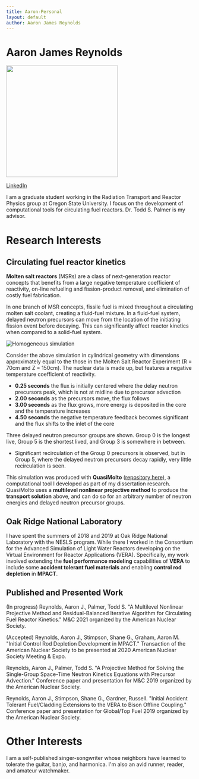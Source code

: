 ```yaml
---
title: Aaron-Personal
layout: default
author: Aaron James Reynolds
---
```

Aaron James Reynolds
==============

<img src="{{ site.url }}users/reynolaa/images/gitpic.jpg" height="300">

[LinkedIn](https://www.linkedin.com/in/aaron-james-reynolds-23b0b9a1/)

I am a graduate student working in the Radiation Transport and Reactor Physics group at Oregon State University.
I focus on the development of computational tools for circulating fuel reactors. Dr. Todd S. Palmer is my advisor.

# Research Interests

## Circulating fuel reactor kinetics

__Molten salt reactors__ (MSRs) are a class of next-generation reactor concepts that benefits from a large negative
temperature coefficient of reactivity, on-line refueling and fission-product removal, and elimination of costly fuel fabrication.

In one branch of MSR concepts, fissile fuel is mixed throughout a circulating molten salt coolant,
creating a fluid-fuel mixture. 
In a fluid-fuel system, delayed neutron precursors can move from the location
of the initiating fission event before decaying. 
This can significantly affect reactor kinetics when compared to a solid-fuel system. 

![Homogeneous simulation](images/homogeneous.gif)

Consider the above simulation in cylindrical geometry with dimensions approximately equal to the those in the Molten Salt Reactor Experiment (R = 70cm and Z = 150cm). 
The nuclear data is made up, but features a negative temperature coefficient of reactivity.

* __0.25 seconds__ the flux is initially centered where the delay neutron precursors peak, which is not at midline due to precursor advection
* __2.00 seconds__ as the precursors move, the flux follows 
* __3.00 seconds__ as the flux grows, more energy is deposited in the core and the temperature increases
* __4.50 seconds__ the negative temperature feedback becomes significant and the flux shifts to the inlet of the core

Three delayed neutron precursor groups are shown. 
Group 0 is the longest live, Group 5 is the shortest lived, and Group 3 is somewhere in between.

* Significant recirculation of the Group 0 precursors is observed, but in Group 5, where the delayed neutron precursors decay rapidly, very little recirculation is seen.

This simulation was produced with __QuasiMolto__ ([repository here](https://github.com/aaronjamesreynolds/QuasiMolto)), a computational tool I developed as part of my dissertation research.
QuasiMolto uses a __multilevel nonlinear projective method__ to produce the __transport solution__ above, and can do so for an arbitrary number of neutron energies and delayed neutron precursor groups.

## Oak Ridge National Laboratory

I have spent the summers of 2018 and 2019 at Oak Ridge National Laboratory with the NESLS program. 
While there I worked in the Consortium for the Advanced Simulation of Light Water Reactors developing on the Virtual Environment for Reactor Applications (VERA). 
Specifically, my work involved extending the __fuel performance modeling__ capabilities of __VERA__ to include some __accident tolerant fuel materials__ and enabling __control rod depletion__ in __MPACT__. 

## Published and Presented Work

(In progress)
Reynolds, Aaron J., Palmer, Todd S.
"A Multilevel Nonlinear Projective Method and Residual-Balanced Iterative Algorithm for Circulating Fuel Reactor Kinetics." 
M&C 2021 organized by the American Nuclear Society.

(Accepted) 
Reynolds, Aaron J., Stimpson, Shane G., Graham, Aaron M.
"Initial Control Rod Depletion Development in MPACT." 
Transaction of the American Nuclear Society to be presented at 2020 American Nuclear Society Meeting & Expo.

Reynolds, Aaron J., Palmer, Todd S. 
"A Projective Method for Solving the Single-Group Space-Time Neutron Kinetics Equations with Precursor Advection." 
Conference paper and presentation for M&C 2019 organized by the American Nuclear Society.

Reynolds, Aaron J., Stimpson, Shane G., Gardner, Russell. 
"Initial Accident Tolerant Fuel/Cladding Extensions to the VERA to Bison Offline Coupling." 
Conference paper and presentation for Global/Top Fuel 2019 organized by the American Nuclear Society.

# Other Interests

I am a self-published singer-songwriter whose neighbors have learned to tolerate the guitar, banjo, and harmonica.
I'm also an avid runner, reader, and amateur watchmaker.
